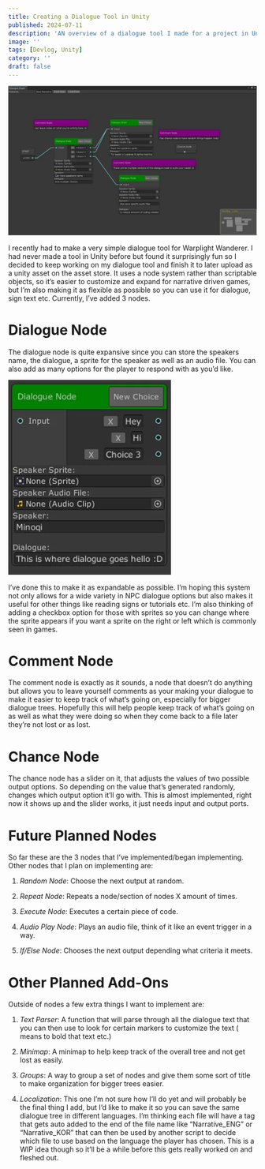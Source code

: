 ```yaml
---
title: Creating a Dialogue Tool in Unity
published: 2024-07-11
description: 'AN overview of a dialogue tool I made for a project in Unity'
image: ''
tags: [Devlog, Unity]
category: ''
draft: false 
---
```


![](src/assets/images/UnityDialogueToolCurrentState.png)

I recently had to make a very simple dialogue tool for Warplight Wanderer. I had never made a tool in Unity before but found it surprisingly fun so I decided to keep working on my dialogue tool and finish it to later upload as a unity asset on the asset store. It uses a node system rather than scriptable objects, so it’s easier to customize and expand for narrative driven games, but I’m also making it as flexible as possible so you can use it for dialogue, sign text etc. Currently, I’ve added 3 nodes.

# Dialogue Node

The dialogue node is quite expansive since you can store the speakers name, the dialogue, a sprite for the speaker as well as an audio file. You can also add as many options for the player to respond with as you’d like.

![](src/assets/images/UnityDialogueNode.png)

I’ve done this to make it as expandable as possible. I’m hoping this system not only allows for a wide variety in NPC dialogue options but also makes it useful for other things like reading signs or tutorials etc. I’m also thinking of adding a checkbox option for those with sprites so you can change where the sprite appears if you want a sprite on the right or left which is commonly seen in games.

# Comment Node

The comment node is exactly as it sounds, a node that doesn’t do anything but allows you to leave yourself comments as your making your dialogue to make it easier to keep track of what’s going on, especially for bigger dialogue trees. Hopefully this will help people keep track of what’s going on as well as what they were doing so when they come back to a file later they’re not lost or as lost.

# Chance Node

The chance node has a slider on it, that adjusts the values of two possible output options. So depending on the value that’s generated randomly, changes which output option it’ll go with. This is almost implemented, right now it shows up and the slider works, it just needs input and output ports.

# Future Planned Nodes

So far these are the 3 nodes that I’ve implemented/began implementing. Other nodes that I plan on implementing are:

1. *Random Node*: Choose the next output at 
random.

2. *Repeat Node*: Repeats a node/section of nodes X amount of times.

3. *Execute Node*: Executes a certain piece of code.

4. *Audio Play Node*: Plays an audio file, think of it like an event trigger in a way.

5. *If/Else Node*: Chooses the next output depending what criteria it meets.

# Other Planned Add-Ons

Outside of nodes a few extra things I want to implement are:

1. *Text Parser*: A function that will parse through all the dialogue text that you can then use to look for certain markers to customize the text (<b></b> means to bold that text etc.)

2. *Minimap*: A minimap to help keep track of the overall tree and not get lost as easily.

3. *Groups*: A way to group a set of nodes and give them some sort of title to make organization for bigger trees easier.

4. *Localization*: This one I’m not sure how I’ll do yet and will probably be the final thing I add, but I’d like to make it so you can save the same dialogue tree in different languages. I’m thinking each file will have a tag that gets auto added to the end of the file name like “Narrative_ENG” or “Narrative_KOR” that can then be used by another script to decide which file to use based on the language the player has chosen. This is a WIP idea though so it’ll be a while before this gets really worked on and fleshed out.